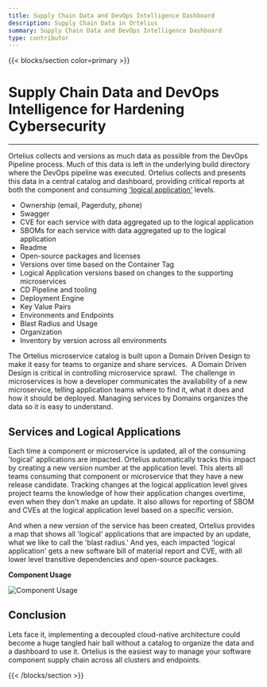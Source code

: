 ```yaml
---
title: Supply Chain Data and DevOps Intelligence Dashboard
description: Supply Chain Data in Ortelius
summary: Supply Chain Data and DevOps Intelligence Dashboard
type: contributor
---
```


{{< blocks/section color=primary >}}
<div class="col-12">
<h1 class="text-center">Supply Chain Data and DevOps Intelligence for Hardening Cybersecurity</h1>
<hr>

Ortelius collects and versions as much data as possible from the DevOps Pipeline process. Much of this data is left in the underlying build directory where the DevOps pipeline was executed. Ortelius collects and presents this data in a central catalog and dashboard, providing critical reports at both the component and consuming ['logical application'](/microservicemapping/) levels.

* Ownership (email, Pagerduty, phone)
* Swagger
* CVE for each service with data aggregated up to the logical application
* SBOMs for each service with data aggregated up to the logical application
* Readme
* Open-source packages and licenses
* Versions over time based on the Container Tag
* Logical Application versions based on changes to the supporting microservices
* CD Pipeline and tooling
* Deployment Engine
* Key Value Pairs
* Environments and Endpoints
* Blast Radius and Usage
* Organization
* Inventory by version across all environments

The Ortelius microservice catalog is built upon a Domain Driven Design to make it easy for teams to organize and share services.  A Domain Driven Design is critical in controlling microservice sprawl.  The challenge in microservices is how a developer communicates the availability of a new microservice, telling application teams where to find it, what it does and how it should be deployed. Managing services by Domains organizes the data so it is easy to understand.

## Services and Logical Applications

Each time a component or microservice is updated, all of the consuming 'logical' applications are impacted. Ortelius automatically tracks this impact by creating a new version number at the application level. This alerts all teams consuming that component or microservice that they have a new release candidate. Tracking changes at the logical application level gives project teams the knowledge of how their application changes overtime, even when they don't make an update. It also allows for reporting of SBOM and CVEs at the logical application level based on a specific version.

And when a new version of the service has been created, Ortelius provides a map that shows all 'logical' applications that are impacted by an update, what we like to call the 'blast radius.' And yes, each impacted 'logical application' gets a new software bill of material report and CVE, with all lower level transitive dependencies and open-source packages.

<div class="col-center">
<p class="text-center"><strong>Component Usage</strong></p>
<img src="/images/impact.jpg" alt="Component Usage" />
</div>

## Conclusion

Lets face it, implementing a decoupled cloud-native architecture could become a huge tangled hair ball without a catalog to organize the data and a dashboard to use it. Ortelius is the easiest way to manage your software component supply chain across all clusters and endpoints.

</div>
{{< /blocks/section >}}
